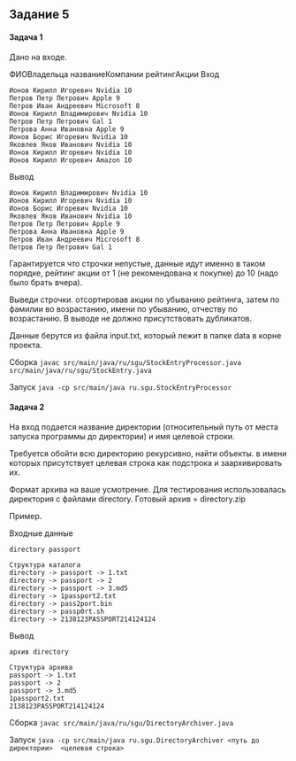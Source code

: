 ## Задание 5
#### Задача 1 
Дано на входе.


ФИОВладельца названиеКомпании рейтингАкции
Вход
```
Ионов Кирилл Игоревич Nvidia 10
Петров Петр Петрович Apple 9
Петров Иван Андреевич Microsoft 8
Ионов Кирилл Владимирович Nvidia 10
Петров Петр Петрович Gal 1
Петрова Анна Ивановна Apple 9
Ионов Борис Игоревич Nvidia 10
Яковлев Яков Иванович Nvidia 10
Ионов Кирилл Игоревич Nvidia 10
Ионов Кирилл Игоревич Amazon 10
```

Вывод
```
Ионов Кирилл Владимирович Nvidia 10
Ионов Кирилл Игоревич Nvidia 10
Ионов Борис Игоревич Nvidia 10
Яковлев Яков Иванович Nvidia 10
Петров Петр Петрович Apple 9
Петрова Анна Ивановна Apple 9
Петров Иван Андреевич Microsoft 8
Петров Петр Петрович Gal 1
```

Гарантируется что строчки непустые, данные идут именно в таком порядке, рейтинг акции от 1 (не рекомендована к покупке) до 10 (надо было брать вчера).

Выведи строчки. отсортировав акции по убыванию рейтинга, затем по фамилии во возрастанию, имени по убыванию, отчеству по возрастанию. В выводе не должно присутствовать дубликатов.

Данные берутся из файла input.txt, который лежит в папке data в корне проекта.

Сборка `javac src/main/java/ru/sgu/StockEntryProcessor.java src/main/java/ru/sgu/StockEntry.java`

Запуск `java -cp src/main/java ru.sgu.StockEntryProcessor`


#### Задача 2
На вход подается название директории (относительный путь от места запуска программы до директории) и имя целевой строки.


Требуется обойти всю директорию рекурсивно, найти объекты. в имени которых присутствует целевая строка как подстрока и заархивировать их.

Формат архива на ваше усмотрение.
Для тестирования использовалась директория с файлами directory. Готовый архив = directory.zip
	
Пример.

Входные данные
```
directory passport

Структура каталога
directory -> passport -> 1.txt
directory -> passport -> 2
directory -> passport -> 3.md5
directory -> 1passport2.txt
directory -> pass2port.bin
directory -> passp0rt.sh
directory -> 2138123PASSPORT214124124
```

Вывод
```
архив directory

Структура архива
passport -> 1.txt
passport -> 2
passport -> 3.md5
1passport2.txt
2138123PASSPORT214124124
```

Сборка `javac src/main/java/ru/sgu/DirectoryArchiver.java`

Запуск `java -cp src/main/java ru.sgu.DirectoryArchiver <путь до директории>  <целевая строка>`

